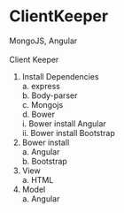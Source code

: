 # ClientKeeper<br>
MongoJS, Angular<br>
<br>
Client Keeper<br>
1.	Install Dependencies<br>
  a.	express<br>
  b.	Body-parser<br>
  c.	Mongojs<br>
  d.	Bower<br>
    i.	Bower install Angular<br>
    ii.	Bower install Bootstrap<br>
2.	Bower install<br>
  a.	Angular<br>
  b.	Bootstrap<br>
3.	View<br>
  a.	HTML<br>
4.	Model<br>
  a.	Angular<br>
<br>
